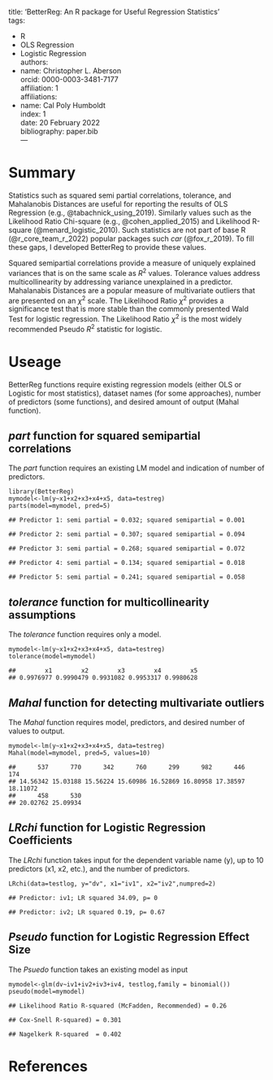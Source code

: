 title: ‘BetterReg: An R package for Useful Regression Statistics’  
tags:  
- R  
- OLS Regression  
- Logistic Regression  
authors:  
- name: Christopher L. Aberson  
orcid: 0000-0003-3481-7177  
affiliation: 1  
affiliations:  
- name: Cal Poly Humboldt  
index: 1  
date: 20 February 2022  
bibliography: paper.bib  
—

# Summary

Statistics such as squared semi partial correlations, tolerance, and
Mahalanobis Distances are useful for reporting the results of OLS
Regression (e.g., @tabachnick\_using\_2019). Similarly values such as
the Likelihood Ratio Chi-square (e.g., @cohen\_applied\_2015) and
Likelihood R-square (@menard\_logistic\_2010). Such statistics are not
part of base R (@r\_core\_team\_r\_2022) popular packages such *car*
(@fox\_r\_2019). To fill these gaps, I developed BetterReg to provide
these values.

Squared semipartial correlations provide a measure of uniquely explained
variances that is on the same scale as *R*<sup>2</sup> values. Tolerance
values address multicollinearity by addressing variance unexplained in a
predictor. Mahalanabis Distances are a popular measure of multivariate
outliers that are presented on an *χ*<sup>2</sup> scale. The Likelihood
Ratio *χ*<sup>2</sup> provides a significance test that is more stable
than the commonly presented Wald Test for logistic regression. The
Likelihood Ratio *χ*<sup>2</sup> is the most widely recommended Pseudo
*R*<sup>2</sup> statistic for logistic.

# Useage

BetterReg functions require existing regression models (either OLS or
Logistic for most statistics), dataset names (for some approaches),
number of predictors (some functions), and desired amount of output
(Mahal function).

## *part* function for squared semipartial correlations

The *part* function requires an existing LM model and indication of
number of predictors.

    library(BetterReg)
    mymodel<-lm(y~x1+x2+x3+x4+x5, data=testreg)
    parts(model=mymodel, pred=5)

    ## Predictor 1: semi partial = 0.032; squared semipartial = 0.001

    ## Predictor 2: semi partial = 0.307; squared semipartial = 0.094

    ## Predictor 3: semi partial = 0.268; squared semipartial = 0.072

    ## Predictor 4: semi partial = 0.134; squared semipartial = 0.018

    ## Predictor 5: semi partial = 0.241; squared semipartial = 0.058

## *tolerance* function for multicollinearity assumptions

The *tolerance* function requires only a model.

    mymodel<-lm(y~x1+x2+x3+x4+x5, data=testreg)
    tolerance(model=mymodel)

    ##        x1        x2        x3        x4        x5 
    ## 0.9976977 0.9990479 0.9931082 0.9953317 0.9980628

## *Mahal* function for detecting multivariate outliers

The *Mahal* function requires model, predictors, and desired number of
values to output.

    mymodel<-lm(y~x1+x2+x3+x4+x5, data=testreg)
    Mahal(model=mymodel, pred=5, values=10)

    ##      537      770      342      760      299      982      446      174 
    ## 14.56342 15.03188 15.56224 15.60986 16.52869 16.80958 17.38597 18.11072 
    ##      458      530 
    ## 20.02762 25.09934

## *LRchi* function for Logistic Regression Coefficients

The *LRchi* function takes input for the dependent variable name (y), up
to 10 predictors (x1, x2, etc.), and the number of predictors.

    LRchi(data=testlog, y="dv", x1="iv1", x2="iv2",numpred=2)

    ## Predictor: iv1; LR squared 34.09, p= 0

    ## Predictor: iv2; LR squared 0.19, p= 0.67

## *Pseudo* function for Logistic Regression Effect Size

The *Psuedo* function takes an existing model as input

    mymodel<-glm(dv~iv1+iv2+iv3+iv4, testlog,family = binomial())
    pseudo(model=mymodel)

    ## Likelihood Ratio R-squared (McFadden, Recommended) = 0.26

    ## Cox-Snell R-squared) = 0.301

    ## Nagelkerk R-squared  = 0.402

# References
